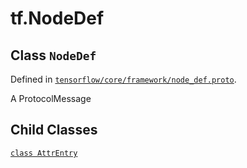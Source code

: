 <div itemscope itemtype="http://developers.google.com/ReferenceObject">
<meta itemprop="name" content="tf.NodeDef" />
<meta itemprop="path" content="Stable" />
<meta itemprop="property" content="AttrEntry"/>
</div>

# tf.NodeDef

## Class `NodeDef`





Defined in [`tensorflow/core/framework/node_def.proto`](/code/stable/tensorflow/core/framework/node_def.proto).

A ProtocolMessage

## Child Classes
[`class AttrEntry`](../tf/NodeDef/AttrEntry.md)

